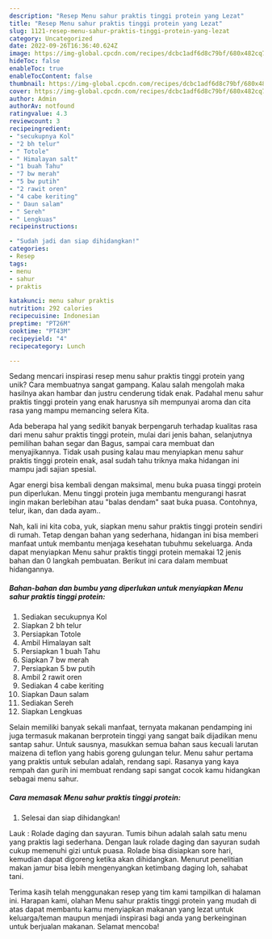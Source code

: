 ```yaml
---
description: "Resep Menu sahur praktis tinggi protein yang Lezat"
title: "Resep Menu sahur praktis tinggi protein yang Lezat"
slug: 1121-resep-menu-sahur-praktis-tinggi-protein-yang-lezat
category: Uncategorized
date: 2022-09-26T16:36:40.624Z
image: https://img-global.cpcdn.com/recipes/dcbc1adf6d8c79bf/680x482cq70/menu-sahur-praktis-tinggi-protein-foto-resep-utama.jpg
hideToc: false
enableToc: true
enableTocContent: false
thumbnail: https://img-global.cpcdn.com/recipes/dcbc1adf6d8c79bf/680x482cq70/menu-sahur-praktis-tinggi-protein-foto-resep-utama.jpg
cover: https://img-global.cpcdn.com/recipes/dcbc1adf6d8c79bf/680x482cq70/menu-sahur-praktis-tinggi-protein-foto-resep-utama.jpg
author: Admin
authorAv: notfound
ratingvalue: 4.3
reviewcount: 3
recipeingredient:
- "secukupnya Kol"
- "2 bh telur"
- " Totole"
- " Himalayan salt"
- "1 buah Tahu"
- "7 bw merah"
- "5 bw putih"
- "2 rawit oren"
- "4 cabe keriting"
- " Daun salam"
- " Sereh"
- " Lengkuas"
recipeinstructions:

- "Sudah jadi dan siap dihidangkan!"
categories:
- Resep
tags:
- menu
- sahur
- praktis

katakunci: menu sahur praktis 
nutrition: 292 calories
recipecuisine: Indonesian
preptime: "PT26M"
cooktime: "PT43M"
recipeyield: "4"
recipecategory: Lunch

---
```





Sedang mencari inspirasi resep menu sahur praktis tinggi protein yang unik? Cara membuatnya sangat gampang. Kalau salah mengolah maka hasilnya akan hambar dan justru cenderung tidak enak. Padahal menu sahur praktis tinggi protein yang enak harusnya sih mempunyai aroma dan cita rasa yang mampu memancing selera Kita.





Ada beberapa hal yang sedikit banyak berpengaruh terhadap kualitas rasa dari menu sahur praktis tinggi protein, mulai dari jenis bahan, selanjutnya pemilihan bahan segar dan Bagus, sampai cara membuat dan menyajikannya. Tidak usah pusing kalau mau menyiapkan menu sahur praktis tinggi protein enak,      asal sudah tahu triknya maka hidangan ini mampu jadi sajian spesial.














Agar energi bisa kembali dengan maksimal, menu buka puasa tinggi protein pun diperlukan. Menu tinggi protein juga membantu mengurangi hasrat ingin makan berlebihan atau &#34;balas dendam&#34; saat buka puasa. Contohnya, telur, ikan, dan dada ayam..






Nah, kali ini kita coba, yuk, siapkan menu sahur praktis tinggi protein sendiri di rumah. Tetap dengan bahan yang sederhana, hidangan ini bisa memberi manfaat untuk membantu menjaga kesehatan tubuhmu sekeluarga. Anda dapat menyiapkan Menu sahur praktis tinggi protein memakai 12 jenis bahan dan 0 langkah pembuatan. Berikut ini cara dalam membuat hidangannya.

<!--inarticleads1-->

##### Bahan-bahan dan bumbu yang diperlukan untuk menyiapkan Menu sahur praktis tinggi protein:

1. Sediakan secukupnya Kol
1. Siapkan 2 bh telur
1. Persiapkan  Totole
1. Ambil  Himalayan salt
1. Persiapkan 1 buah Tahu
1. Siapkan 7 bw merah
1. Persiapkan 5 bw putih
1. Ambil 2 rawit oren
1. Sediakan 4 cabe keriting
1. Siapkan  Daun salam
1. Sediakan  Sereh
1. Siapkan  Lengkuas


Selain memiliki banyak sekali manfaat, ternyata makanan pendamping ini juga termasuk makanan berprotein tinggi yang sangat baik dijadikan menu santap sahur. Untuk sausnya, masukkan semua bahan saus kecuali larutan maizena di teflon yang habis goreng gulungan telur. Menu sahur pertama yang praktis untuk sebulan adalah, rendang sapi. Rasanya yang kaya rempah dan gurih ini membuat rendang sapi sangat cocok kamu hidangkan sebagai menu sahur. 

<!--inarticleads2-->

##### Cara memasak Menu sahur praktis tinggi protein:


1. Selesai dan siap dihidangkan!

Lauk : Rolade daging dan sayuran. Tumis bihun adalah salah satu menu yang praktis lagi sederhana. Dengan lauk rolade daging dan sayuran sudah cukup memenuhi gizi untuk puasa. Rolade bisa disiapkan sore hari, kemudian dapat digoreng ketika akan dihidangkan. Menurut penelitian makan jamur bisa lebih mengenyangkan ketimbang daging loh, sahabat tani. 

Terima kasih telah menggunakan resep yang tim kami tampilkan di halaman ini. Harapan kami, olahan Menu sahur praktis tinggi protein yang mudah di atas dapat membantu kamu menyiapkan makanan yang lezat untuk keluarga/teman maupun menjadi inspirasi bagi anda yang berkeinginan untuk berjualan makanan. Selamat mencoba!
